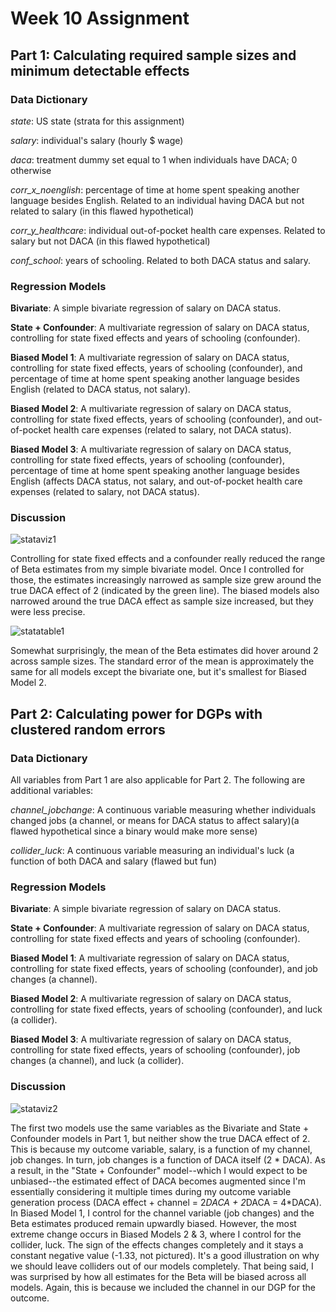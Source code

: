 # Week 10 Assignment 

## Part 1: Calculating required sample sizes and minimum detectable effects

### Data Dictionary
_state_: US state (strata for this assignment)

_salary_: individual's salary (hourly $ wage)

_daca_: treatment dummy set equal to 1 when individuals have DACA; 0 otherwise

_corr_x_noenglish_: percentage of time at home spent speaking another language besides English. Related to an individual having DACA but not related to salary (in this flawed hypothetical)

_corr_y_healthcare_: individual out-of-pocket health care expenses. Related to salary but not DACA (in this flawed hypothetical)

_conf_school_: years of schooling. Related to both DACA status and salary.

### Regression Models
**Bivariate**: A simple bivariate regression of salary on DACA status.

**State + Confounder**: A multivariate regression of salary on DACA status, controlling for state fixed effects and years of schooling (confounder).

**Biased Model 1**: A multivariate regression of salary on DACA status, controlling for state fixed effects, years of schooling (confounder), and percentage of time at home spent speaking another language besides English (related to DACA status, not salary).

**Biased Model 2**: A multivariate regression of salary on DACA status, controlling for state fixed effects, years of schooling (confounder), and out-of-pocket health care expenses (related to salary, not DACA status).

**Biased Model 3**: A multivariate regression of salary on DACA status, controlling for state fixed effects, years of schooling (confounder), percentage of time at home spent speaking another language besides English (affects DACA status, not salary, and out-of-pocket health care expenses (related to salary, not DACA status).

### Discussion

![stataviz1](output/part1.jpg)

Controlling for state fixed effects and a confounder really reduced the range of Beta estimates from my simple bivariate model. Once I controlled for those, the estimates increasingly narrowed as sample size grew around the true DACA effect of 2 (indicated by the green line). The biased models also narrowed around the true DACA effect as sample size increased, but they were less precise.

![statatable1](output/Table1.jpg)

Somewhat surprisingly, the mean of the Beta estimates did hover around 2 across sample sizes. The standard error of the mean is approximately the same for all models except the bivariate one, but it's smallest for Biased Model 2. 

## Part 2: Calculating power for DGPs with clustered random errors

### Data Dictionary

All variables from Part 1 are also applicable for Part 2. The following are additional variables:

_channel_jobchange_: A continuous variable measuring whether individuals changed jobs (a channel, or means for DACA status to affect salary)(a flawed hypothetical since a binary would make more sense)

_collider_luck_: A continuous variable measuring an individual's luck (a function of both DACA and salary (flawed but fun)

### Regression Models
**Bivariate**: A simple bivariate regression of salary on DACA status.

**State + Confounder**: A multivariate regression of salary on DACA status, controlling for state fixed effects and years of schooling (confounder).

**Biased Model 1**: A multivariate regression of salary on DACA status, controlling for state fixed effects, years of schooling (confounder), and job changes (a channel).

**Biased Model 2**: A multivariate regression of salary on DACA status, controlling for state fixed effects, years of schooling (confounder), and luck (a collider).

**Biased Model 3**: A multivariate regression of salary on DACA status, controlling for state fixed effects, years of schooling (confounder), job changes (a channel), and luck (a collider).

### Discussion

![stataviz2](output/part2.jpg)

The first two models use the same variables as the Bivariate and State + Confounder models in Part 1, but neither show the true DACA effect of 2. This is because my outcome variable, salary, is a function of my channel, job changes. In turn, job changes is a function of DACA itself (2 * DACA). As a result, in the "State + Confounder" model--which I would expect to be unbiased--the estimated effect of DACA becomes augmented since I'm essentially considering it multiple times during my outcome variable generation process (DACA effect + channel = 2*DACA + 2*DACA = 4*DACA). In Biased Model 1, I control for the channel variable (job changes) and the Beta estimates produced remain upwardly biased. However, the most extreme change occurs in Biased Models 2 & 3, where I control for the collider, luck. The sign of the effects changes completely and it stays a constant negative value (-1.33, not pictured). It's a good illustration on why we should leave colliders out of our models completely. That being said, I was surprised by how all estimates for the Beta will be biased across all models. Again, this is because we included the channel in our DGP for the outcome.  

